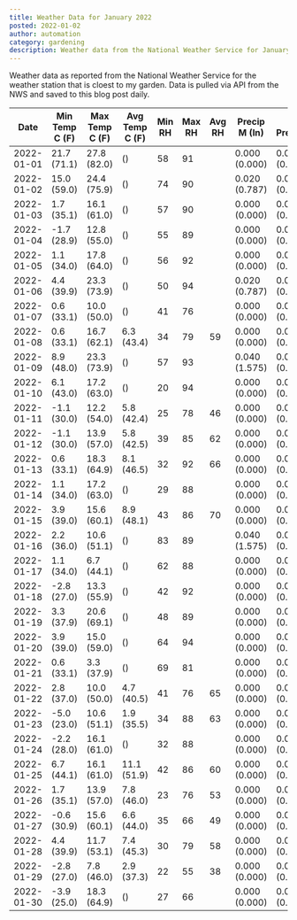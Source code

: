 ```yaml
---
title: Weather Data for January 2022
posted: 2022-01-02
author: automation
category: gardening
description: Weather data from the National Weather Service for January 2022
---
```


Weather data as reported from the National Weather Service for the weather station 
that is cloest to my garden. Data is pulled via API from the NWS and saved to this 
blog post daily.

|Date|Min Temp C (F)|Max Temp C (F)|Avg Temp C (F)|Min RH|Max RH|Avg RH|Precip M (In)|Avg Precip/Hr|
|---|---|---|---|---|---|---|---|---|
|2022-01-01|21.7 (71.1)|27.8 (82.0)| ()|58|91||0.000 (0.000)|0.000 (0.000)|
|2022-01-02|15.0 (59.0)|24.4 (75.9)| ()|74|90||0.020 (0.787)|0.020 (0.020)|
|2022-01-03|1.7 (35.1)|16.1 (61.0)| ()|57|90||0.000 (0.000)|0.000 (0.000)|
|2022-01-04|-1.7 (28.9)|12.8 (55.0)| ()|55|89||0.000 (0.000)|0.000 (0.000)|
|2022-01-05|1.1 (34.0)|17.8 (64.0)| ()|56|92||0.000 (0.000)|0.000 (0.000)|
|2022-01-06|4.4 (39.9)|23.3 (73.9)| ()|50|94||0.020 (0.787)|0.025 (0.025)|
|2022-01-07|0.6 (33.1)|10.0 (50.0)| ()|41|76||0.000 (0.000)|0.000 (0.000)|
|2022-01-08|0.6 (33.1)|16.7 (62.1)|6.3 (43.4)|34|79|59|0.000 (0.000)|0.000 (0.000)|
|2022-01-09|8.9 (48.0)|23.3 (73.9)| ()|57|93||0.040 (1.575)|0.045 (0.045)|
|2022-01-10|6.1 (43.0)|17.2 (63.0)| ()|20|94||0.000 (0.000)|0.000 (0.000)|
|2022-01-11|-1.1 (30.0)|12.2 (54.0)|5.8 (42.4)|25|78|46|0.000 (0.000)|0.000 (0.000)|
|2022-01-12|-1.1 (30.0)|13.9 (57.0)|5.8 (42.5)|39|85|62|0.000 (0.000)|0.000 (0.000)|
|2022-01-13|0.6 (33.1)|18.3 (64.9)|8.1 (46.5)|32|92|66|0.000 (0.000)|0.000 (0.000)|
|2022-01-14|1.1 (34.0)|17.2 (63.0)| ()|29|88||0.000 (0.000)|0.000 (0.000)|
|2022-01-15|3.9 (39.0)|15.6 (60.1)|8.9 (48.1)|43|86|70|0.000 (0.000)|0.000 (0.000)|
|2022-01-16|2.2 (36.0)|10.6 (51.1)| ()|83|89||0.040 (1.575)|0.029 (0.029)|
|2022-01-17|1.1 (34.0)|6.7 (44.1)| ()|62|88||0.000 (0.000)|0.000 (0.000)|
|2022-01-18|-2.8 (27.0)|13.3 (55.9)| ()|42|92||0.000 (0.000)|0.000 (0.000)|
|2022-01-19|3.3 (37.9)|20.6 (69.1)| ()|48|89||0.000 (0.000)|0.000 (0.000)|
|2022-01-20|3.9 (39.0)|15.0 (59.0)| ()|64|94||0.000 (0.000)|0.000 (0.000)|
|2022-01-21|0.6 (33.1)|3.3 (37.9)| ()|69|81||0.000 (0.000)|0.000 (0.000)|
|2022-01-22|2.8 (37.0)|10.0 (50.0)|4.7 (40.5)|41|76|65|0.000 (0.000)|0.000 (0.000)|
|2022-01-23|-5.0 (23.0)|10.6 (51.1)|1.9 (35.5)|34|88|63|0.000 (0.000)|0.000 (0.000)|
|2022-01-24|-2.2 (28.0)|16.1 (61.0)| ()|32|88||0.000 (0.000)|0.000 (0.000)|
|2022-01-25|6.7 (44.1)|16.1 (61.0)|11.1 (51.9)|42|86|60|0.000 (0.000)|0.000 (0.000)|
|2022-01-26|1.7 (35.1)|13.9 (57.0)|7.8 (46.0)|23|76|53|0.000 (0.000)|0.000 (0.000)|
|2022-01-27|-0.6 (30.9)|15.6 (60.1)|6.6 (44.0)|35|66|49|0.000 (0.000)|0.000 (0.000)|
|2022-01-28|4.4 (39.9)|11.7 (53.1)|7.4 (45.3)|30|79|58|0.000 (0.000)|0.000 (0.000)|
|2022-01-29|-2.8 (27.0)|7.8 (46.0)|2.9 (37.3)|22|55|38|0.000 (0.000)|0.000 (0.000)|
|2022-01-30|-3.9 (25.0)|18.3 (64.9)| ()|27|66||0.000 (0.000)|0.000 (0.000)|
